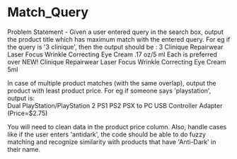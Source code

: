 # Match_Query

Problem Statement - Given a user entered query in the search box, output the product title which has maximum match with the entered query.
For eg if the query is '3 clinique', then the output should be :
3 Clinique Repairwear Laser Focus Wrinkle Correcting Eye Cream .17 oz/5 ml
Each is preferred over NEW! Clinique Repairwear Laser Focus Wrinkle
Correcting Eye Cream 5ml


In case of multiple product matches (with the same overlap), output the product with least product price.
For eg if someone says 'playstation', output is:  
Dual PlayStation/PlayStation 2 PS1 PS2 PSX to PC USB Controller Adapter
(Price=$2.75)

You will need to clean data in the product price column.
Also, handle cases like if the user enters 'antidark', the code should be able to
do fuzzy matching and recognize similarity with products that have 'Anti-Dark'
in their name.
